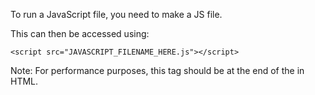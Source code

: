 To run a JavaScript file, you need to make a JS file. 

This can then be accessed using:
```
<script src="JAVASCRIPT_FILENAME_HERE.js"></script>
```

Note: For performance purposes, this tag should be at the end of the <body> in HTML. 